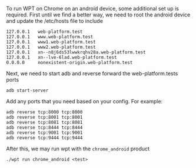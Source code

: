 To run WPT on Chrome on an android device, some additional set up is required.
First until we find a better way, we need to root the android device and update
the /etc/hosts file to include

```
127.0.0.1   web-platform.test
127.0.0.1   www.web-platform.test
127.0.0.1   www1.web-platform.test
127.0.0.1   www2.web-platform.test
127.0.0.1   xn--n8j6ds53lwwkrqhv28a.web-platform.test
127.0.0.1   xn--lve-6lad.web-platform.test
0.0.0.0     nonexistent-origin.web-platform.test
```

Next, we need to start adb and reverse forward the web-platform.tests ports

```
adb start-server
```

Add any ports that you need based on your config. For example:
```
adb reverse tcp:8000 tcp:8000
adb reverse tcp:8001 tcp:8001
adb reverse tcp:8081 tcp:8081
adb reverse tcp:8444 tcp:8444
adb reverse tcp:9001 tcp:9001
adb reverse tcp:9444 tcp:9444
```

After this, we may run wpt with the `chrome_android` product

```
./wpt run chrome_android <test>
```
